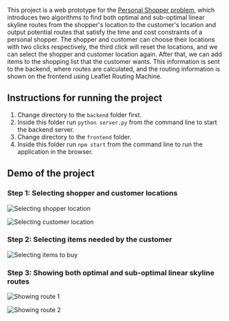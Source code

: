 This project is a web prototype for the [Personal Shopper problem](https://arxiv.org/pdf/2008.11705.pdf), which introduces two algorithms to find both optimal and sub-optimal linear skyline routes from the shopper's location to the customer's location and output potential routes that satisfy the time and cost constraints of a personal shopper. The shopper and customer can choose their locations with two clicks respectively, the third click will reset the locations, and we can select the shopper and customer location again. After that, we can add items to the shopping list that the customer wants. This information is sent to the backend, where routes are calculated, and the routing information is shown on the frontend using Leaflet Routing Machine.

## Instructions for running the project
1. Change directory to the `backend` folder first.
2. Inside this folder run `python server.py` from the command line to start the backend server.
3. Change directory to the `frontend` folder.
4. Inside this folder run `npm start` from the command line to run the application in the browser.

## Demo of the project

### Step 1: Selecting shopper and customer locations

![Selecting shopper location](../images/shoper_location.png)


![Selecting customer location](../images/customer_location.png)


### Step 2: Selecting items needed by the customer

![Selecting items to buy](../images/shopping_list.png)


### Step 3: Showing both optimal and sub-optimal linear skyline routes

![Showing route 1](../images/display_route1.png)

![Showing route 2](../images/display_route2.png)

